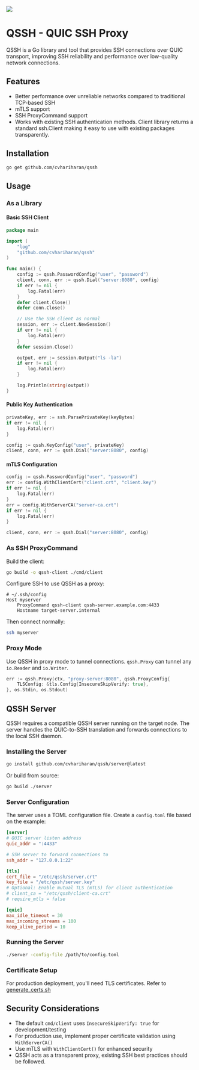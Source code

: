 <a href="https://zerodha.tech"><img src="https://zerodha.tech/static/images/github-badge.svg" /></a>

# QSSH - QUIC SSH Proxy

QSSH is a Go library and tool that provides SSH connections over QUIC transport, improving SSH reliability and performance over low-quality network connections.

## Features

- Better performance over unreliable networks compared to traditional TCP-based SSH
- mTLS support
- SSH ProxyCommand support
- Works with existing SSH authentication methods. Client library returns a standard ssh.Client making it easy to use with existing packages transparently.

## Installation

```bash
go get github.com/cvhariharan/qssh
```

## Usage

### As a Library

#### Basic SSH Client

```go
package main

import (
    "log"
    "github.com/cvhariharan/qssh"
)

func main() {
    config := qssh.PasswordConfig("user", "password")
    client, conn, err := qssh.Dial("server:8080", config)
    if err != nil {
        log.Fatal(err)
    }
    defer client.Close()
    defer conn.Close()

    // Use the SSH client as normal
    session, err := client.NewSession()
    if err != nil {
        log.Fatal(err)
    }
    defer session.Close()

    output, err := session.Output("ls -la")
    if err != nil {
        log.Fatal(err)
    }

    log.Println(string(output))
}
```

#### Public Key Authentication

```go
privateKey, err := ssh.ParsePrivateKey(keyBytes)
if err != nil {
    log.Fatal(err)
}

config := qssh.KeyConfig("user", privateKey)
client, conn, err := qssh.Dial("server:8080", config)
```

#### mTLS Configuration

```go
config := qssh.PasswordConfig("user", "password")
err := config.WithClientCert("client.crt", "client.key")
if err != nil {
    log.Fatal(err)
}
err = config.WithServerCA("server-ca.crt")
if err != nil {
    log.Fatal(err)
}

client, conn, err := qssh.Dial("server:8080", config)
```

### As SSH ProxyCommand

Build the client:

```bash
go build -o qssh-client ./cmd/client
```

Configure SSH to use QSSH as a proxy:

```
# ~/.ssh/config
Host myserver
    ProxyCommand qssh-client qssh-server.example.com:4433
    Hostname target-server.internal
```

Then connect normally:

```bash
ssh myserver
```

### Proxy Mode

Use QSSH in proxy mode to tunnel connections. `qssh.Proxy` can tunnel any `io.Reader` and `io.Writer`.

```go
err := qssh.Proxy(ctx, "proxy-server:8080", qssh.ProxyConfig{
    TLSConfig: &tls.Config{InsecureSkipVerify: true},
}, os.Stdin, os.Stdout)
```

## QSSH Server

QSSH requires a compatible QSSH server running on the target node. The server handles the QUIC-to-SSH translation and forwards connections to the local SSH daemon.

### Installing the Server

```bash
go install github.com/cvhariharan/qssh/server@latest
```

Or build from source:

```bash
go build ./server
```

### Server Configuration

The server uses a TOML configuration file. Create a `config.toml` file based on the example:

```toml
[server]
# QUIC server listen address
quic_addr = ":4433"

# SSH server to forward connections to
ssh_addr = "127.0.0.1:22"

[tls]
cert_file = "/etc/qssh/server.crt"
key_file = "/etc/qssh/server.key"
# Optional: Enable mutual TLS (mTLS) for client authentication
# client_ca = "/etc/qssh/client-ca.crt"
# require_mtls = false

[quic]
max_idle_timeout = 30
max_incoming_streams = 100
keep_alive_period = 10
```

### Running the Server

```bash
./server -config-file /path/to/config.toml
```

### Certificate Setup

For production deployment, you'll need TLS certificates. Refer to [generate_certs.sh](testdata/generate_certs.sh)

## Security Considerations

- The default `cmd/client` uses `InsecureSkipVerify: true` for development/testing
- For production use, implement proper certificate validation using `WithServerCA()`
- Use mTLS with `WithClientCert()` for enhanced security
- QSSH acts as a transparent proxy, existing SSH best practices should be followed.
